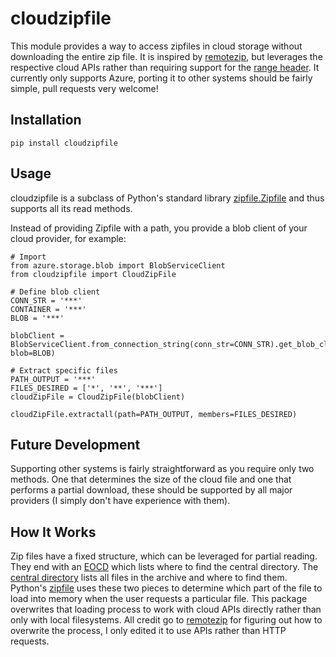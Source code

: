 # cloudzipfile
This module provides a way to access zipfiles in cloud storage without downloading the entire zip file. 
It is inspired by [remotezip](https://github.com/gtsystem/python-remotezip), but leverages the respective cloud APIs rather than requiring support for the [range header](https://developer.mozilla.org/en-US/docs/Web/HTTP/Range_requests).
It currently only supports Azure, porting it to other systems should be fairly simple, pull requests very welcome!

## Installation
```
pip install cloudzipfile
```

## Usage
cloudzipfile is a subclass of Python's standard library [zipfile.Zipfile](https://docs.python.org/3/library/zipfile.html) and thus supports all its read methods. 

Instead of providing Zipfile with a path, you provide a blob client of your cloud provider, for example:
```
# Import
from azure.storage.blob import BlobServiceClient
from cloudzipfile import CloudZipFile

# Define blob client
CONN_STR = '***'
CONTAINER = '***'
BLOB = '***'

blobClient = BlobServiceClient.from_connection_string(conn_str=CONN_STR).get_blob_client(container=CONTAINER, blob=BLOB)

# Extract specific files
PATH_OUTPUT = '***'
FILES_DESIRED = ['*', '**', '***']
cloudZipFile = CloudZipFile(blobClient)

cloudZipFile.extractall(path=PATH_OUTPUT, members=FILES_DESIRED)
```

## Future Development
Supporting other systems is fairly straightforward as you require only two methods. One that determines the size of the cloud file and one that performs a partial download, these should be supported by all major providers (I simply don't have experience with them).

## How It Works
Zip files have a fixed structure, which can be leveraged for partial reading. They end with an [EOCD](https://en.wikipedia.org/wiki/ZIP_(file_format)#End_of_central_directory_record_(EOCD)) which lists where to find the central directory. The [central directory](https://en.wikipedia.org/wiki/ZIP_(file_format)#Central_directory_file_header) lists all files in the archive and where to find them. Python's [zipfile](https://docs.python.org/3/library/zipfile.html) uses these two pieces to determine which part of the file to load into memory when the user requests a particular file. This package overwrites that loading process to work with cloud APIs directly rather than only with local filesystems. All credit go to [remotezip](https://github.com/gtsystem/python-remotezip) for figuring out how to overwrite the process, I only edited it to use APIs rather than HTTP requests.